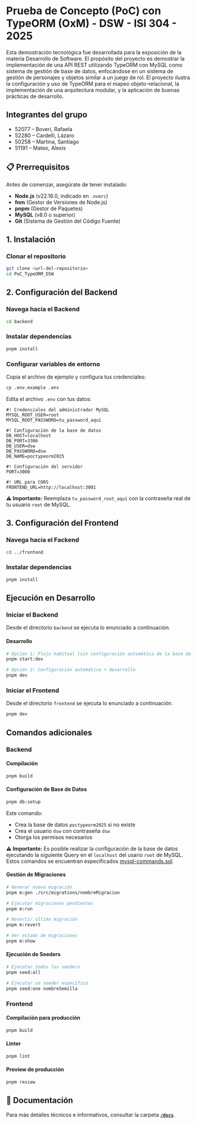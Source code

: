 # Prueba de Concepto (PoC) con TypeORM (OxM) - DSW - ISI 304 - 2025

Esta demostración tecnológica fue desarrollada para la exposición de la materia Desarrollo de Software. El propósito del proyecto es demostrar la implementación de una API REST utilizando TypeORM con MySQL como sistema de gestión de base de datos, enfocándose en un sistema de gestión de personajes y objetos similar a un juego de rol. El proyecto ilustra la configuración y uso de TypeORM para el mapeo objeto-relacional, la implementación de una arquitectura modular, y la aplicación de buenas prácticas de desarrollo.

## Integrantes del grupo

- 52077 – Boveri, Rafaela
- 52280 – Cardelli, Lázaro
- 50258 – Martina, Santiago
- 51191 – Mateo, Alexis

## 📋 Prerrequisitos

Antes de comenzar, asegúrate de tener instalado:

- **Node.js** (v22.16.0, indicado en `.nvmrc`)
- **fnm** (Gestor de Versiones de Node.js)
- **pnpm** (Gestor de Paquetes)
- **MySQL** (v8.0 o superior)
- **Git** (Sistema de Gestión del Código Fuente)

## 1. Instalación

### Clonar el repositorio

```bash
git clone <url-del-repositorio>
cd PoC_TypeORM_DSW
```

## 2. Configuración del Backend

### Navega hacia el Backend

```bash
cd backend
```

### Instalar dependencias

```bash
pnpm install
```

### Configurar variables de entorno

Copia el archivo de ejemplo y configura tus credenciales:

```bash
cp .env.example .env
```

Edita el archivo `.env` con tus datos:

```env
#! Credenciales del administrador MySQL
MYSQL_ROOT_USER=root
MYSQL_ROOT_PASSWORD=tu_password_aquí

#! Configuración de la base de datos
DB_HOST=localhost
DB_PORT=3306
DB_USER=dsw
DB_PASSWORD=dsw
DB_NAME=poctypeorm2025

#! Configuración del servidor
PORT=3000

#! URL para CORS
FRONTEND_URL=http://localhost:3001
```

**⚠️ Importante:** Reemplaza `tu_password_root_aquí` con la contraseña real de tu usuario `root` de MySQL.

## 3. Configuración del Frontend

### Navega hacia el Fackend

```bash
cd ../frontend
```

### Instalar dependencias

```bash
pnpm install
```

## Ejecución en Desarrollo

### Iniciar el Backend

Desde el directorio `backend` se ejecuta lo enunciado a continuación.

#### Desarrollo

```bash
# Opción 1: Flujo habitual (sin configuración automática de la base de datos)
pnpm start:dev

# Opción 2: Configuración automática + desarrollo
pnpm dev
```

### Iniciar el Frontend

Desde el directorio `frontend` se ejecuta lo enunciado a continuación.

```bash
pnpm dev
```

## Comandos adicionales

### Backend

#### Compilación

```bash
pnpm build
```

#### Configuración de Base de Datos

```bash
pnpm db:setup
```

Este comando:

- Crea la base de datos `poctypeorm2025` si no existe
- Crea el usuario `dsw` con contraseña `dsw`
- Otorga los permisos necesarios

**⚠️ Importante:** Es posible realizar la configuración de la base de datos ejecutando la siguiente Query en el `localhost` del usario `root` de MySQL. Estos comandos se encuentran especificados [mysql-commands.sql](./docs/mysql-commands.sql).

#### Gestión de Migraciones

```bash
# Generar nueva migración
pnpm m:gen ./src/migrations/nombreMigracion

# Ejecutar migraciones pendientes
pnpm m:run

# Revertir última migración
pnpm m:revert

# Ver estado de migraciones
pnpm m:show
```

#### Ejecución de Seeders

```bash
# Ejecutar todos los seeders
pnpm seed:all

# Ejecutar un seeder específico
pnpm seed:one nombreSemilla
```

### Frontend

#### Compilación para producción

```bash
pnpm build
```

#### Linter

```bash
pnpm lint
```

#### Preview de producción

```bash
pnpm review
```

## 📖 Documentación

Para más detalles técnicos e informativos, consultar la carpeta [**`/docs`**](./docs).
